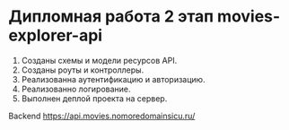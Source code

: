 # Дипломная работа 2 этап movies-explorer-api

1. Созданы схемы и модели ресурсов API. 
2. Созданы роуты и контроллеры. 
3. Реализованна аутентификацию и авторизацию.
4. Реализованно логирование.
5. Выполнен деплой проекта на сервер.

Backend https://api.movies.nomoredomainsicu.ru/
